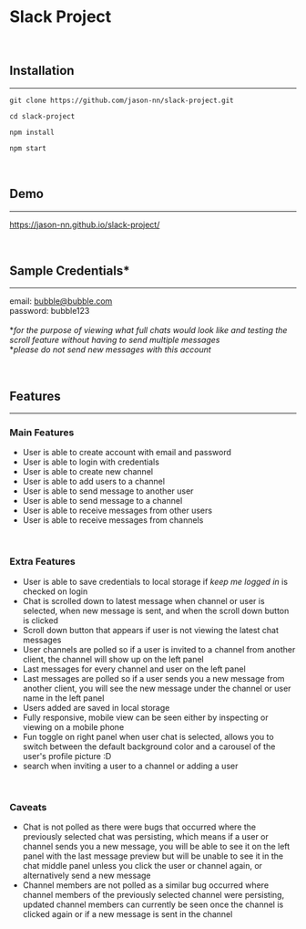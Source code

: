 # Slack Project

<br/>

## Installation

---

```
git clone https://github.com/jason-nn/slack-project.git
```

```
cd slack-project
```

```
npm install
```

```
npm start
```

<br/>

## Demo

---

https://jason-nn.github.io/slack-project/

<br/>

## Sample Credentials\*

---

email: bubble@bubble.com
<br/>
password: bubble123
<br/>
<br/> \*_for the purpose of viewing what full chats would look like and testing the scroll feature without having to send multiple messages_
</br> \*_please do not send new messages with this account_

<br/>

## Features

---

### Main Features

-   User is able to create account with email and password
-   User is able to login with credentials
-   User is able to create new channel
-   User is able to add users to a channel
-   User is able to send message to another user
-   User is able to send message to a channel
-   User is able to receive messages from other users
-   User is able to receive messages from channels

<br/>

### Extra Features

-   User is able to save credentials to local storage if _keep me logged in_ is checked on login
-   Chat is scrolled down to latest message when channel or user is selected, when new message is sent, and when the scroll down button is clicked
-   Scroll down button that appears if user is not viewing the latest chat messages
-   User channels are polled so if a user is invited to a channel from another client, the channel will show up on the left panel
-   Last messages for every channel and user on the left panel
-   Last messages are polled so if a user sends you a new message from another client, you will see the new message under the channel or user name in the left panel
-   Users added are saved in local storage
-   Fully responsive, mobile view can be seen either by inspecting or viewing on a mobile phone
-   Fun toggle on right panel when user chat is selected, allows you to switch between the default background color and a carousel of the user's profile picture :D
-   search when inviting a user to a channel or adding a user

<br/>

### Caveats

-   Chat is not polled as there were bugs that occurred where the previously selected chat was persisting, which means if a user or channel sends you a new message, you will be able to see it on the left panel with the last message preview but will be unable to see it in the chat middle panel unless you click the user or channel again, or alternatively send a new message
-   Channel members are not polled as a similar bug occurred where channel members of the previously selected channel were persisting, updated channel members can currently be seen once the channel is clicked again or if a new message is sent in the channel
